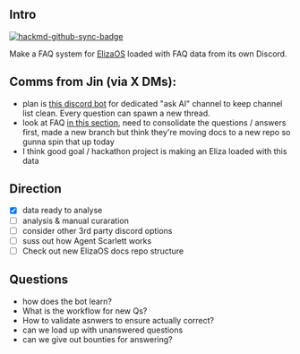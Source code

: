 Intro
---

[![hackmd-github-sync-badge](https://hackmd.io/-GOUqb5EQAqYWvltIDbT9A/badge)](https://hackmd.io/-GOUqb5EQAqYWvltIDbT9A)

Make a FAQ system for [ElizaOS](https://elizaos.github.io/eliza/) loaded with FAQ data from its own Discord.

## Comms from Jin (via X DMs):
- plan is [this discord bot](https://needle.gg) for dedicated "ask AI" channel to keep channel list clean. Every question can spawn a new thread.
- look at FAQ [in this section](https://hackmd.io/@XR/elizaos-rpgf/), need to consolidate the questions / answers first, made a new branch but think they're moving docs to a new repo so gunna spin that up today
- I think good goal / hackathon project is making an Eliza loaded with this data

## Direction

- [x] data ready to analyse 
- [ ] analysis & manual curaration
- [ ] consider other 3rd party discord options
- [ ] suss out how Agent Scarlett works
- [ ] Check out new ElizaOS docs repo structure

## Questions

- how does the bot learn? 
- What is the workflow for new Qs?
- How to validate asnwers to ensure actually correct?
- can we load up with unanswered questions
- can we give out bounties for answering?